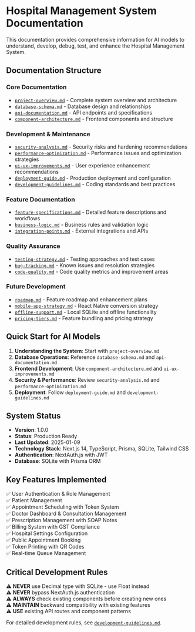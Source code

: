 # Hospital Management System Documentation

This documentation provides comprehensive information for AI models to understand, develop, debug, test, and enhance the Hospital Management System.

## Documentation Structure

### Core Documentation

- [`project-overview.md`](./project-overview.md) - Complete system overview and architecture
- [`database-schema.md`](./database-schema.md) - Database design and relationships
- [`api-documentation.md`](./api-documentation.md) - API endpoints and specifications
- [`component-architecture.md`](./component-architecture.md) - Frontend components and structure

### Development & Maintenance

- [`security-analysis.md`](./security-analysis.md) - Security risks and hardening recommendations
- [`performance-optimization.md`](./performance-optimization.md) - Performance issues and optimization strategies
- [`ui-ux-improvements.md`](./ui-ux-improvements.md) - User experience enhancement recommendations
- [`deployment-guide.md`](./deployment-guide.md) - Production deployment and configuration
- [`development-guidelines.md`](./development-guidelines.md) - Coding standards and best practices

### Feature Documentation

- [`feature-specifications.md`](./feature-specifications.md) - Detailed feature descriptions and workflows
- [`business-logic.md`](./business-logic.md) - Business rules and validation logic
- [`integration-points.md`](./integration-points.md) - External integrations and APIs

### Quality Assurance

- [`testing-strategy.md`](./testing-strategy.md) - Testing approaches and test cases
- [`bug-tracking.md`](./bug-tracking.md) - Known issues and resolution strategies
- [`code-quality.md`](./code-quality.md) - Code quality metrics and improvement areas

### Future Development

- [`roadmap.md`](./roadmap.md) - Feature roadmap and enhancement plans
- [`mobile-app-strategy.md`](./mobile-app-strategy.md) - React Native conversion strategy
- [`offline-support.md`](./offline-support.md) - Local SQLite and offline functionality
- [`pricing-tiers.md`](./pricing-tiers.md) - Feature bundling and pricing strategy

## Quick Start for AI Models

1. **Understanding the System**: Start with `project-overview.md`
2. **Database Operations**: Reference `database-schema.md` and `api-documentation.md`
3. **Frontend Development**: Use `component-architecture.md` and `ui-ux-improvements.md`
4. **Security & Performance**: Review `security-analysis.md` and `performance-optimization.md`
5. **Deployment**: Follow `deployment-guide.md` and `development-guidelines.md`

## System Status

- **Version**: 1.0.0
- **Status**: Production Ready
- **Last Updated**: 2025-01-09
- **Technology Stack**: Next.js 14, TypeScript, Prisma, SQLite, Tailwind CSS
- **Authentication**: NextAuth.js with JWT
- **Database**: SQLite with Prisma ORM

## Key Features Implemented

✅ User Authentication & Role Management  
✅ Patient Management  
✅ Appointment Scheduling with Token System  
✅ Doctor Dashboard & Consultation Management  
✅ Prescription Management with SOAP Notes  
✅ Billing System with GST Compliance  
✅ Hospital Settings Configuration  
✅ Public Appointment Booking  
✅ Token Printing with QR Codes  
✅ Real-time Queue Management

## Critical Development Rules

⚠️ **NEVER** use Decimal type with SQLite - use Float instead  
⚠️ **NEVER** bypass NextAuth.js authentication  
⚠️ **ALWAYS** check existing components before creating new ones  
⚠️ **MAINTAIN** backward compatibility with existing features  
⚠️ **USE** existing API routes and component patterns

For detailed development rules, see [`development-guidelines.md`](./development-guidelines.md).
